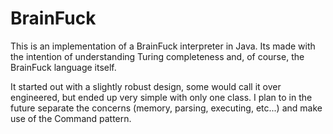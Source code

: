 # BrainFuck

This is an implementation of a BrainFuck interpreter in Java. 
Its made with the intention of understanding Turing completeness and, of course, the BrainFuck language itself.

It started out with a slightly robust design, some would call it over engineered, but ended up very simple with only one class.
I plan to in the future separate the concerns (memory, parsing, executing, etc...) and make use of the Command pattern.
